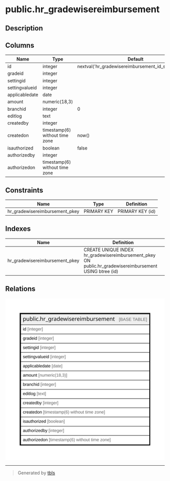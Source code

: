 # public.hr_gradewisereimbursement

## Description

## Columns

| Name | Type | Default | Nullable | Children | Parents | Comment |
| ---- | ---- | ------- | -------- | -------- | ------- | ------- |
| id | integer | nextval('hr_gradewisereimbursement_id_seq'::regclass) | false |  |  |  |
| gradeid | integer |  | true |  |  |  |
| settingid | integer |  | true |  |  |  |
| settingvalueid | integer |  | true |  |  |  |
| applicabledate | date |  | true |  |  |  |
| amount | numeric(18,3) |  | true |  |  |  |
| branchid | integer | 0 | true |  |  |  |
| editlog | text |  | true |  |  |  |
| createdby | integer |  | true |  |  |  |
| createdon | timestamp(6) without time zone | now() | true |  |  |  |
| isauthorized | boolean | false | false |  |  |  |
| authorizedby | integer |  | true |  |  |  |
| authorizedon | timestamp(6) without time zone |  | true |  |  |  |

## Constraints

| Name | Type | Definition |
| ---- | ---- | ---------- |
| hr_gradewisereimbursement_pkey | PRIMARY KEY | PRIMARY KEY (id) |

## Indexes

| Name | Definition |
| ---- | ---------- |
| hr_gradewisereimbursement_pkey | CREATE UNIQUE INDEX hr_gradewisereimbursement_pkey ON public.hr_gradewisereimbursement USING btree (id) |

## Relations

![er](public.hr_gradewisereimbursement.svg)

---

> Generated by [tbls](https://github.com/k1LoW/tbls)
